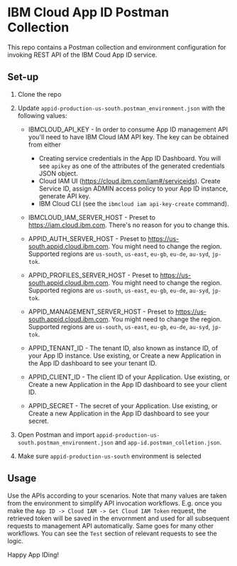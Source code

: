 # IBM Cloud App ID Postman Collection

This repo contains a Postman collection and environment configuration for invoking REST API of the IBM Coud App ID service. 

## Set-up

1. Clone the repo

2. Update `appid-production-us-south.postman_environment.json` with the following values:
    
    * IBMCLOUD_API_KEY - In order to consume App ID management API you'll need to have IBM Cloud IAM API key. The key can be obtained from either 
        * Creating service credentials in the App ID Dashboard. You will see `apikey` as one of the attributes of the generated credentials JSON object. 
        * Cloud IAM UI (https://cloud.ibm.com/iam#/serviceids). Create Service ID, assign ADMIN access policy to your App ID instance, generate API key.
        * IBM Cloud CLI (see the `ibmcloud iam api-key-create` command).

    * IBMCLOUD_IAM_SERVER_HOST - Preset to https://iam.cloud.ibm.com. There's no reason for you to change this. 

    * APPID_AUTH_SERVER_HOST - Preset to https://us-south.appid.cloud.ibm.com. You might need to change the region. Supported regions are `us-south`, `us-east`, `eu-gb`, `eu-de`, `au-syd`, `jp-tok`.

    * APPID_PROFILES_SERVER_HOST - Preset to https://us-south.appid.cloud.ibm.com. You might need to change the region. Supported regions are `us-south`, `us-east`, `eu-gb`, `eu-de`, `au-syd`, `jp-tok`.

    * APPID_MANAGEMENT_SERVER_HOST - Preset to https://us-south.appid.cloud.ibm.com. You might need to change the region. Supported regions are `us-south`, `us-east`, `eu-gb`, `eu-de`, `au-syd`, `jp-tok`.

    * APPID_TENANT_ID - The tenant ID, also known as instance ID, of your App ID instance. Use existing, or Create a new Application in the App ID dashboard to see your tenant ID. 

    * APPID_CLIENT_ID - The client ID of your Application. Use existing, or Create a new Application in the App ID dashboard to see your client ID. 

    * APPID_SECRET - The secret of your Application. Use existing, or Create a new Application in the App ID dashboard to see your secret. 

3. Open Postman and import `appid-production-us-south.postman_environment.json` and `app-id.postman_colletion.json`. 

4. Make sure `appid-production-us-south` environment is selected

## Usage

Use the APIs according to your scenarios. Note that many values are taken from the environment to simplify API invocation workflows. E.g. once you make the `App ID -> Cloud IAM -> Get Cloud IAM Token` request, the retrieved token will be saved in the envornment and used for all subsequent requests to management API automatically. Same goes for many other workflows. You can see the `Test` section of relevant requests to see the logic. 

Happy App IDing!

